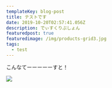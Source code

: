 ```yaml
---
templateKey: blog-post
title: テストです
date: 2019-10-20T02:57:41.056Z
description: でぃすくりぷしょん
featuredpost: true
featuredimage: /img/products-grid3.jpg
tags:
  - test
---
```

こんなてーーーーーすと！

![](/img/products-grid2.jpg)
